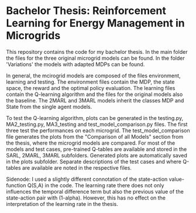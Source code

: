 # Bachelor Thesis: Reinforcement Learning for Energy Management in Microgrids

This repository contains the code for my bachelor thesis. In the main folder the files for the three original microgrid models can be found. In the folder 'Variations' the models with adapted MDPs can be found. 

In general, the mcirogrid models are composed of the files environment, learning and testing. The environment files contain the MDP, the state space, the reward and the optimal policy evaluation. The learning files contain the Q-learning algorithm and the files for the original models also the baseline. The 2MARL and 3MARL models inherit the classes MDP and State from the single agent models.

To test the Q-learning algorithm, plots can be generated in the testing.py, MA2_testing.py, MA3_testing and test_model_comparison.py files. The first three test the performances on each microgrid. The test_model_comparison file generates the plots from the "Comparison of all Models" section from the thesis, where the microgrid models are compared. 
For most of the models and test cases, pre-trained Q-tables are available and stored in the SARL, 2MARL, 3MARL subfolders. Generated plots are automatically saved in the plots subfolder. Separate descriptions of the test cases and where Q-tables are available are noted in the respective files.

Sidenode: I used a slightly different connotation of the state-action value-function Q(S,A) in the code. The learning rate there does not only influences the temporal difference term but also the previous value of the state-action pair with (1-alpha). However, this has no effect on the interpretation of the learning rate in the thesis. 
